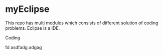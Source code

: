 # myEclipse
This repo has multi modules which consists of different solution of coding problems.
Eclipse is a IDE.

Coding

fd
asdfadg
adgag
